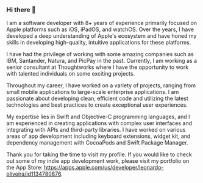 ### Hi there 👋

I am a software developer with 8+ years of experience primarily focused on Apple platforms such as iOS, iPadOS, and watchOS. Over the years, I have developed a deep understanding of Apple's ecosystem and have honed my skills in developing high-quality, intuitive applications for these platforms.

I have had the privilege of working with some amazing companies such as IBM, Santander, Natura, and PicPay in the past. Currently, I am working as a senior consultant at Thoughtworks where I have the opportunity to work with talented individuals on some exciting projects.

Throughout my career, I have worked on a variety of projects, ranging from small mobile applications to large-scale enterprise applications. I am passionate about developing clean, efficient code and utilizing the latest technologies and best practices to create exceptional user experiences.

My expertise lies in Swift and Objective-C programming languages, and I am experienced in creating applications with complex user interfaces and integrating with APIs and third-party libraries. I have worked on various areas of app development including keyboard extensions, widget kit, and dependency management with CocoaPods and Swift Package Manager.

Thank you for taking the time to visit my profile. If you would like to check out some of my indie app development work, please visit my portfolio on the App Store: https://apps.apple.com/us/developer/leonardo-oliveira/id1134780876. 
